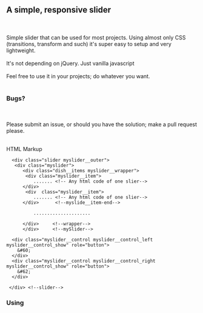 <h2>A simple, responsive slider</h2><br><br>
Simple slider that can be used for most projects. Using almost only CSS (transitions, transform and such) it's super easy to setup and very lightweight.<br><br>
It's not depending on jQuery. Just vanilla javascript <br><br>
Feel free to use it in your projects; do whatever you want.<br><br>
<h3>Bugs?</h3><br><br>
Please submit an issue, or should you have the solution; make a pull request please.<br><br>

HTML Markup

      <div class="slider myslider__outer">
       <div class="myslider">
          <div class="dish__items myslider__wrapper">
           <div class="myslider__item">   
              ....... <!-- Any html code of one slier-->
          </div>      
           <div  class="myslider__item">
              ....... <!-- Any html code of one slier-->
          </div>      <!--myslide__item-end-->
            
              .....................
                  
          </div>     <!--wrapper-->            
          </div>     <!--mySlider-->            

      <div class="myslider__control myslider__control_left myslider__control_show" role="button">
        &#60;
      </div>
      <div class="myslider__control myslider__control_right myslider__control_show" role="button">
        &#62;
      </div> 

     </div> <!--slider-->



<h3>Using</h3>
<link rel="stylesheet" href="lg-simple-js-slider.css"><br><br>
<script type="text/javascript" src="lg-simple-js-slider.js "></script><br><br>

<script type="text/javascript"><br>
let slider = simpleSlider('.myslider', {<br>
      isCycling: true,<br>
      direction: 'right',<br>
      interval: 2000,<br>
      pause: true<br>
    })<br>
</script>
